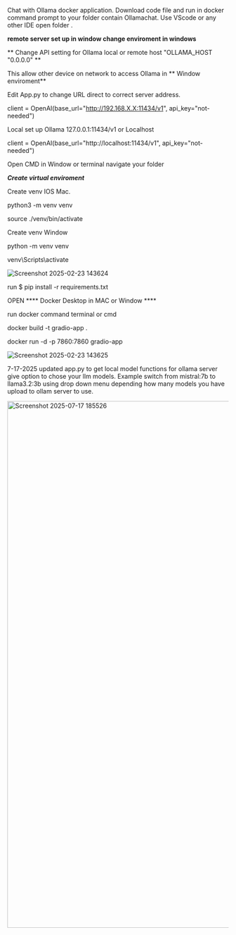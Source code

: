 Chat with Ollama docker application. Download code file and run in docker command prompt to your folder  contain Ollamachat. Use VScode or any other IDE open folder . 

**remote server set up in window change enviroment in windows**

** Change API setting for Ollama local or remote host  "OLLAMA_HOST "0.0.0.0" **

This allow other device on network to access Ollama in ** Window enviroment**

Edit App.py to change URL direct to correct server address.

client = OpenAI(base_url="http://192.168.X.X:11434/v1", api_key="not-needed")


Local set up Ollama 127.0.0.1:11434/v1 or Localhost

client = OpenAI(base_url="http://localhost:11434/v1", api_key="not-needed")

Open CMD in Window or terminal  navigate your folder  

***Create virtual enviroment***

Create venv IOS Mac.

python3 -m venv venv

source ./venv/bin/activate

Create venv Window

python -m venv venv 

venv\Scripts\activate 

![Screenshot 2025-02-23 143624](https://github.com/user-attachments/assets/b066b1be-7fd7-44f7-97eb-5c3952c5ec13)

run $ pip install -r requirements.txt

OPEN **** Docker Desktop in MAC or Window ****

run docker command terminal or cmd

docker build -t gradio-app .

docker run -d -p 7860:7860 gradio-app

![Screenshot 2025-02-23 143625](https://github.com/user-attachments/assets/82f2bfad-cd1d-4040-85b3-aff9f95cba9c)

7-17-2025 updated app.py to get local model functions for ollama server give option to chose your llm models. Example switch from mistral:7b to llama3.2:3b using drop down menu depending how many models you have upload to ollam server to use.

<img width="2522" height="1197" alt="Screenshot 2025-07-17 185526" src="https://github.com/user-attachments/assets/3c071ef5-779c-457e-829b-3390f8933483" />

